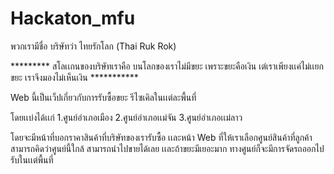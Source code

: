 # Hackaton_mfu

พวกเรามีชื่อ บริษัทว่า ไทยรักโลก (Thai Ruk Rok)




*********  สโลเเกนของบริษัทเราคือ  บนโลกของเราไม่มีขยะ เพราะขยะคือเงิน  เต่เราเพียงเเค่ไม่เเยกขยะ เราจึงมองไม่เห็นเงิน  ***********






Web นี้เป็นเว็ปเกี่ยวกับการรับซื้อขยะ รีไซเคิลในเเต่ละพื้นที่

โดยเเบ่งได้เเก่
           1.ศูนย์อำเภอเมือง
           2.ศูนย์อำเภอเเม่จัน
           3.ศูนย์อำเภอเเม่ลาว

โดยจะมีหน้าที่บอกราคาสินค้าที่บริษัทของเรารับซื้อ  เเละหน้า Web ที่ให้เราเลือกศูนย์สินค้าที่ลูกค้าสามารถคิดว่าศูนย์นี้ใกล้ สามารถนำไปขายได้เลย เเละถ้าขยะมีเยอะมาก ทางศูนย์ก็จะมีการจัดรถออกไปรับในเเต่พื้นที่

